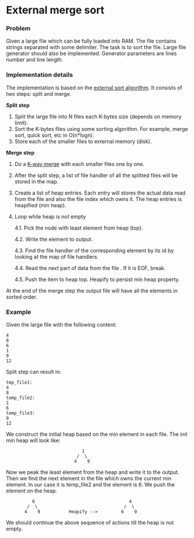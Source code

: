 # External merge sort

### Problem

Given a large file which can be fully loaded into RAM. The file contains strings separated with some delimiter.
The task is to sort the file. Large file generator should also be implemented. Generator parameters are lines number and
line length.

### Implementation details

The implementation is based on the [external sort algorithm](https://en.wikipedia.org/wiki/External_sorting).
It consists of two steps: split and merge. 

**Split step**
1. Split the large file into N files each K-bytes size (depends on memory limit).
2. Sort the K-bytes files using some sorting algorithm. For example, merge sort, quick sort, etc in O(n*logn).
3. Store each of the smaller files to external memory (disk).

**Merge step**
1. Do a [K-way merge](https://en.wikipedia.org/wiki/K-way_merge_algorithm)  with each smaller files one by one.
2. After the split step, a list of file handler of all the splitted files will be stored in the map.
3. Сreate a list of heap entries. Each entry will stores the actual data read from the file 
and also the file index which owns it. 
The heap entries is heapified (min heap).
4. Loop while heap is not empty

     4.1. Pick the node with least element from heap (top).
     
     4.2. Write the element to output.
     
     4.3. Find the file handler of the corresponding element by its id by looking at the map of file handlers.
     
     4.4. Read the next part of data from the file . If it is EOF, break.  
     
     4.5. Push the item to heap top. Heapify to persist min heap property.
      
At the end of the merge step the output file will have all the elements in sorted order.

### Example

Given the large file with the following content:
```
4
8
6
1
9
12
```

Split step can result in:
```
tmp_file1:
4
8
temp_file2:
1
6
temp_file3:
9
12
```
We construct the initial heap based on the min element in each file.
The init min heap will look like:
```
                             1                       
                           /  \
                          4    9     
```
Now we peak the least element from the heap and write it to the output.
Then we find the next element in the file which owns the current min element.
In our case it is temp_file2 and the element is 6. We push the element on the heap.
```
          6                                    4
        /  \                                 /  \
       4    9           Heapify -->         6    9	
```
We should continue the above sequence of actions till the heap is not empty.
